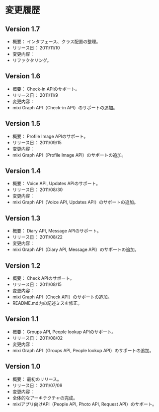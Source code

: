 # 変更履歴

## Version 1.7

 * 概要： インタフェース、クラス配置の整理。
 * リリース日： 2011/11/10
 * 変更内容：
  * リファクタリング。

## Version 1.6

 * 概要： Check-in APIのサポート。
 * リリース日： 2011/11/9
 * 変更内容：
  * mixi Graph API（Check-in API）のサポートの追加。

## Version 1.5

 * 概要： Profile Image APIのサポート。
 * リリース日： 2011/09/15
 * 変更内容：
  * mixi Graph API（Profile Image API）のサポートの追加。

## Version 1.4

 * 概要： Voice API, Updates APIのサポート。
 * リリース日： 2011/08/30
 * 変更内容：
  * mixi Graph API（Voice API, Updates API）のサポートの追加。

## Version 1.3

 * 概要： Diary API, Message APIのサポート。
 * リリース日： 2011/08/22
 * 変更内容：
  * mixi Graph API（Diary API, Message API）のサポートの追加。

## Version 1.2

 * 概要： Check APIのサポート。
 * リリース日： 2011/08/15
 * 変更内容：
  * mixi Graph API（Check API）のサポートの追加。
  * README.md内の記述ミスを修正。

## Version 1.1

 * 概要： Groups API, People lookup APIのサポート。
 * リリース日： 2011/08/02
 * 変更内容：
  * mixi Graph API（Groups API, People lookup API）のサポートの追加。

## Version 1.0

 * 概要： 最初のリリース。
 * リリース日： 2011/07/09
 * 変更内容：
  * 全体的なアーキテクチャの完成。
  * mixiアプリ向けAPI（People API, Photo API, Request API）のサポート。

